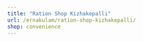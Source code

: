 ```yaml
---
title: "Ration Shop Kizhakepalli"
url: /ernakulam/ration-shop-kizhakepalli/
shop: convenience
---
```

